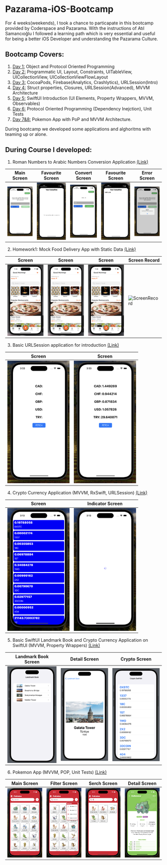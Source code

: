 # Pazarama-iOS-Bootcamp
For 4 weeks(weekends), I took a chance to particapate in this bootcamp provided by Coderspace and Pazarama. With the instructions of Atıl Samancıoğlu I followed a learning path which is very essential and useful for being a better iOS Developer and understanding the Pazarama Culture.

## Bootcamp Covers:
1. [Day 1:](https://github.com/ekenozlu/Pazarama-iOS-Bootcamp/tree/main/Day1) Object and Protocol Oriented Programming
2. [Day 2:](https://github.com/ekenozlu/Pazarama-iOS-Bootcamp/tree/main/Day2) Programmatic UI, Layout, Constraints, UITableView, UICollectionView, UICollectionViewFlowLayout
3. [Day 3:](https://github.com/ekenozlu/Pazarama-iOS-Bootcamp/tree/main/Day3) CocoaPods, Firebase(Analytics, Crashlytics), URLSession(Intro)
4. [Day 4:](https://github.com/ekenozlu/Pazarama-iOS-Bootcamp/tree/main/Day4) Struct properties, Closures, URLSession(Advanced), MVVM Architecture
5. [Day 5:](https://github.com/ekenozlu/Pazarama-iOS-Bootcamp/tree/main/Day5) SwiftUI Introduction (UI Elements, Property Wrappers, MVVM, Observables)
6. [Day 6:](https://github.com/ekenozlu/Pazarama-iOS-Bootcamp/tree/main/Day6) Protocol Oriented Programming (Dependency Inejction), Unit Tests
7. [Day 7&8:](https://github.com/ekenozlu/Pazarama-iOS-Homeworks/tree/main/Pazarama-PokeApp) Pokemon App with PoP and MVVM Architecture.

During bootcamp we developed some applications and alghoritms with teaming up or alone.
## During Course I developed:
1. Roman Numbers to Arabic Numbers Conversion Application [(Link)](https://github.com/ekenozlu/Pazarama-iOS-Bootcamp/tree/main/Day1/RomanToIntegerApp)

| Main Screen | Favourite Screen | Convert Screen | Favourite Screen | Error Screen |
| ----------- | ---------------- | -------------- | ---------------- | ------------ |
| <img src="https://github.com/ekenozlu/Pazarama-iOS-Bootcamp/blob/main/Day1/RomanToIntegerApp/GitImages/image1.png" width="200" alt="Main Screen"> | <img src="https://github.com/ekenozlu/Pazarama-iOS-Bootcamp/blob/main/Day1/RomanToIntegerApp/GitImages/image2.png" width="200" alt="Favourite Screen"> | <img src="https://github.com/ekenozlu/Pazarama-iOS-Bootcamp/blob/main/Day1/RomanToIntegerApp/GitImages/image3.png" width="200" alt="Convert Screen"> | <img src="https://github.com/ekenozlu/Pazarama-iOS-Bootcamp/blob/main/Day1/RomanToIntegerApp/GitImages/image4.png" width="200" alt="Favourite Screen"> | <img src="https://github.com/ekenozlu/Pazarama-iOS-Bootcamp/blob/main/Day1/RomanToIntegerApp/GitImages/image5.png" width="200" alt="Error Screen"> |

2. Homework1: Mock Food Delivery App with Static Data [(Link)](https://github.com/ekenozlu/Pazarama-iOS-Homeworks/tree/main/Homework1)

| Screen | Screen | Screen | Screen Record |
| ------ | ------ | ------ | ------------- |
| <img src="https://github.com/ekenozlu/Pazarama-iOS-Homeworks/blob/main/Homework1/GitImages/screen1.png" width="200" alt="Screen"> | <img src="https://github.com/ekenozlu/Pazarama-iOS-Homeworks/blob/main/Homework1/GitImages/screen1.png" width="200" alt="Screen"> | <img src="https://github.com/ekenozlu/Pazarama-iOS-Homeworks/blob/main/Homework1/GitImages/screen1.png" width="200" alt="Screen"> | <img src="https://github.com/ekenozlu/Pazarama-iOS-Homeworks/blob/main/Homework1/GitImages/screenGif.gif" width="200" alt="ScreenRecord">

3. Basic URLSession application for introduction [(Link)](https://github.com/ekenozlu/Pazarama-iOS-Bootcamp/tree/main/Day3/URLSession%20Demo)

| Screen | Screen |
| ------ | ------ |
| <img src="https://github.com/ekenozlu/Pazarama-iOS-Bootcamp/blob/main/Day3/URLSession%20Demo/GitImages/image1.png" width="200" alt="Screen"> | <img src="https://github.com/ekenozlu/Pazarama-iOS-Bootcamp/blob/main/Day3/URLSession%20Demo/GitImages/image2.png" width="200" alt="Screen">

4. Crypto Currency Application (MVVM, RxSwift, URLSession) [(Link)](https://github.com/ekenozlu/Pazarama-iOS-Bootcamp/tree/main/Day4/MVVM%20Arch%20Demo)

| Screen | Indicator Screen |
| ------ | ---------------- |
| <img src="https://github.com/ekenozlu/Pazarama-iOS-Bootcamp/blob/main/Day4/MVVM%20Arch%20Demo/GitImages/image1.png" width="200" alt="Screen"> | <img src="https://github.com/ekenozlu/Pazarama-iOS-Bootcamp/blob/main/Day4/MVVM%20Arch%20Demo/GitImages/image2.png" width="200" alt="Indicator Screen">

5. Basic SwiftUI Landmark Book and Crypto Currency Application on SwiftUI (MVVM, Property Wrappers) [(Link)](https://github.com/ekenozlu/Pazarama-iOS-Bootcamp/tree/main/Day5)

| Landmark Book Screen | Detail Screen | Crypto Screen |
| -------------------- | ------------- | ------------- |
| <img src="https://github.com/ekenozlu/Pazarama-iOS-Bootcamp/blob/main/Day5/SwiftUI%20LandmarkBool/GitImages/image1.png" width="200" alt="Landmark Book Screen"> | <img src="https://github.com/ekenozlu/Pazarama-iOS-Bootcamp/blob/main/Day5/SwiftUI%20LandmarkBool/GitImages/image2.png" width="200" alt="Landmark Book Detail Screen"> | <img src="https://github.com/ekenozlu/Pazarama-iOS-Bootcamp/blob/main/Day5/SwiftUI%20API%20Demo/GitImages/image1.png" width="200" alt="Crypto Screen">

6. Pokemon App (MVVM, POP, Unit Tests) [(Link)](https://github.com/ekenozlu/Pazarama-iOS-Homeworks/tree/main/Pazarama-PokeApp)

| Main Screen | Filter Screen | Serch Screen | Detail Screen |
| ----------- | ------------- | ------------ | ------------- |
| <img src="https://github.com/ekenozlu/Pazarama-iOS-Homeworks/blob/main/Pazarama-PokeApp/GitImages/screen1.png" width="200" alt="Main Screen"> | <img src="https://github.com/ekenozlu/Pazarama-iOS-Homeworks/blob/main/Pazarama-PokeApp/GitImages/screen2.png" width="200" alt="Filter Screen"> | <img src="https://github.com/ekenozlu/Pazarama-iOS-Homeworks/blob/main/Pazarama-PokeApp/GitImages/screen3.png" width="200" alt="Serch Screen"> | <img src="https://github.com/ekenozlu/Pazarama-iOS-Homeworks/blob/main/Pazarama-PokeApp/GitImages/screen4.png" width="200" alt="Detail Screen">
